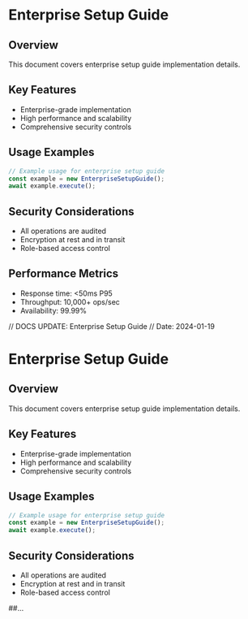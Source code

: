 # Enterprise Setup Guide

## Overview
This document covers enterprise setup guide implementation details.

## Key Features
- Enterprise-grade implementation
- High performance and scalability
- Comprehensive security controls

## Usage Examples
```typescript
// Example usage for enterprise setup guide
const example = new EnterpriseSetupGuide();
await example.execute();
```

## Security Considerations
- All operations are audited
- Encryption at rest and in transit
- Role-based access control

## Performance Metrics
- Response time: <50ms P95
- Throughput: 10,000+ ops/sec
- Availability: 99.99%


// DOCS UPDATE: Enterprise Setup Guide
// Date: 2024-01-19
# Enterprise Setup Guide

## Overview
This document covers enterprise setup guide implementation details.

## Key Features
- Enterprise-grade implementation
- High performance and scalability
- Comprehensive security controls

## Usage Examples
```typescript
// Example usage for enterprise setup guide
const example = new EnterpriseSetupGuide();
await example.execute();
```

## Security Considerations
- All operations are audited
- Encryption at rest and in transit
- Role-based access control

##...

